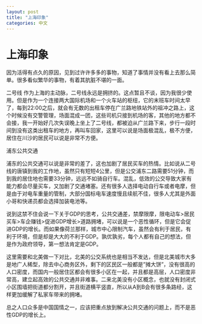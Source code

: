 ```yaml
---
layout: post
title: "上海印象"
categories: 中文
---
```

# 上海印象

因为活得有点久的原因，见到过许许多多的事物，知道了事情并没有看上去那么简单。很多看似繁华的事物，有着其肮脏不堪的一面。

二号线
作为上海的主动脉，二号线永远是拥挤的。这点暂且不谈，因为我很少使用。但是作为一个连接两大国际机场和一个火车站的枢纽，它的末班车时间太早了，每到22:00之后，就会有无数的出租车停在广兰路地铁站外的祖冲之路上，这个时候没有交警管理，场面混成一团，这些司机只接到机场的客，其他的地方都不会接，我一开始好几次失误晚上坐上了二号线，都被迫从广兰路下来，步行一段时间到没有这类出租车的地方，再叫车回家，这里可以说是场面极混乱，极不方便，居住在川沙的居民可以说是非常不方便。

浦东公共交通

浦东的公共交通可以说是非常的差了，这也加剧了居民买车的热情。比如说从二号线的唐镇到我的工作地，虽然只有短短4公里，但是公交浦东二路需要51分钟，而到我的居住地也需要33分钟，远远不如骑自行车。混乱，低效的公交导致大家有能力都会尽量买车，又加剧了交通堵塞。还有很多人选择电动自行车或者电摩，但是由于对电车重量的管制，大部分国标电车速度慢且续航不佳，很多人尤其是外面小哥和快递员都会选择加装电池等。

说到这禁不住会说一下关于GDP的思考，公共交通差，禁摩限摩，限电动车>居民买车>车企赚钱>促进GDP增长>道路拥堵，可以说是一个恶性循环，但是它会促进GDP的增长。而如果像荷兰那样，城市中心限制汽车，虽然会有利于居民，有利于环境，但是却是大大的不利于GDP。孰优孰劣，每个人都有自己的想法，但是作为政府领导，第一想法肯定是GDP。

这里需要和北美做一下对比，北美的公交系统也是相当不发达，但是北美城市大多是地广人稀型，除去中心商务区外，剩下的区民区一般都是”摊大饼”，没有很高的人口密度，而国内一般居住区都会有很多小区在一起，并且都是高层，人口密度非常高，建立起高效的公共交通并非难事。二来北美没有小区概念，也就没有封闭式小区围墙把街道都分割开，并且街道横平竖直，所以从A到B会有很多条路经，这样更加缓解了私家车带来的拥堵。

总之人口众多是中国国情之一，应该把重点放到解决公共交通的问题上，而不是恶性GDP的增长上。
